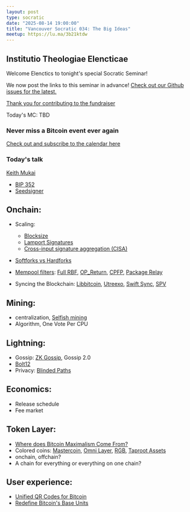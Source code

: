 ```yaml
---
layout: post
type: socratic
date: "2025-08-14 19:00:00"
title: "Vancouver Socratic 034: The Big Ideas"
meetup: https://lu.ma/3b21ktdw
---
```


## Institutio Theologiae Elencticae

Welcome Elenctics to tonight's special Socratic Seminar!

We now post the links to this seminar in advance! [Check out our Github issues for the latest.](https://github.com/VancouverBitdevs/VancouverBitdevs.github.io/issues)

[Thank you for contributing to the fundraiser](https://we.encrypt.cash/apps/2wdJPfZmjbCeVciF7gguvEV3LyKd/crowdfund)

Today's MC: TBD

### Never miss a Bitcoin event ever again

[Check out and subscribe to the calendar here](/calendar)

<!-- ### Today's talk -->

### Today's talk

[Keith Mukai](https://primal.net/p/npub1tv8gmfhalwnxxquxjzeh6gtdsdz6vg7vx0s3rt7s7uuw6aujh32qn77wn2)
- [BIP 352](https://bips.dev/353/)
- [Seedsigner](https://github.com/SeedSigner/seedsigner)

## Onchain:

- Scaling:
	- [Blocksize](https://blog.bitmex.com/the-blocksize-war-chapter-1-first-strike/)
	- [Lamport Signatures](https://blog.bitmex.com/quantum-safe-lamport-signatures/)
	- [Cross-input signature aggregation (CISA)](https://bitcoinops.org/en/topics/cross-input-signature-aggregation/)
	
- [Softforks vs Hardforks](https://bitcoinmagazine.com/technical/infographic-map-bitcoin-forks)
- [Mempool filters](https://bitcoinops.org/en/blog/waiting-for-confirmation/): [Full RBF](https://github.com/bitcoin/bitcoin/blob/master/doc/policy/mempool-replacements.md), [OP_Return](https://github.com/bitcoin/bitcoin/pull/32381), [CPFP](https://github.com/bitcoin/bitcoin/blob/master/doc/policy/mempool-limits.md), [Package Relay](https://github.com/bitcoin/bitcoin/blob/master/doc/policy/packages.md)
- Syncing the Blockchain: [Libbitcoin](https://libbitcoininstitute.org/), [Utreexo](https://github.com/utreexo/utreexo), [Swift Sync](https://gist.github.com/RubenSomsen/a61a37d14182ccd78760e477c78133cd), [SPV](https://wiki.bitcoinsv.io/index.php/Simplified_Payment_Verification)

## Mining:

- centralization, [Selfish mining](https://bitcoinops.org/en/topics/selfish-mining/)
- Algorithm, One Vote Per CPU

## Lightning:

- Gossip: [ZK Gossip](https://delvingbitcoin.org/t/zk-gossip-for-lightning-channel-announcements/1407), Gossip 2.0
- [Bolt12](https://bolt12.org/)
- Privacy: [Blinded Paths](https://github.com/lightning/bolts/blob/master/proposals/route-blinding.md)

## Economics:

- Release schedule
- Fee market

## Token Layer:

- [Where does Bitcoin Maximalism Come From?](https://bitcoinmagazine.com/technical/mastercoin-a-second-generation-protocol-on-the-bitcoin-blockchain-1383603310)
- Colored coins: [Mastercoin](https://bitcoinmagazine.com/technical/mastercoin-a-second-generation-protocol-on-the-bitcoin-blockchain-1383603310), [Omni Layer](https://www.omnilayer.org/), [RGB](https://rgb.tech/), [Taproot Assets](https://docs.lightning.engineering/the-lightning-network/taproot-assets)
- onchain, offchain?
- A chain for everything or everything on one chain?

## User experience:

- [Unified QR Codes for Bitcoin](https://bitcoinqr.dev/)
- [Redefine Bitcoin's Base Units](https://bips.dev/177/)


